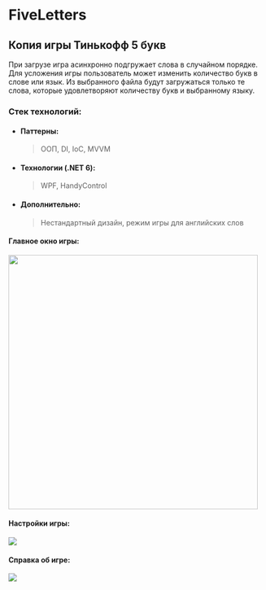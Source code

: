 # FiveLetters
<h2>Копия игры Тинькофф 5 букв</h2>
<p> При загрузе игра асинхронно подгружает слова в случайном порядке. Для усложения игры пользователь может изменить количество букв в слове или язык. Из выбранного файла будут загружаться только те слова, которые удовлетворяют количеству букв и выбранному языку. </p>

### Стек технологий:
- #### Паттерны: 
  > ООП, DI, IoC, MVVM
- #### Технологии (.NET 6): 
  > WPF, HandyControl
- #### Дополнительно:
  > Нестандартный дизайн, режим игры для английских слов
  
<h4>Главное окно игры:</h4>
<img src="https://user-images.githubusercontent.com/12397015/203851206-c27b3211-691e-42da-bbc1-8b0a4f25d6f3.png" width="490" height="500" />

<h4>Настройки игры:</h4>
<img src="https://user-images.githubusercontent.com/12397015/203851380-9570b1aa-8f4b-4fd2-9346-a3c81421e21a.png" />

<h4>Справка об игре:</h4>
<img src="https://user-images.githubusercontent.com/12397015/203852350-02d7da4f-b062-4c7c-829b-82817329516f.png" />
